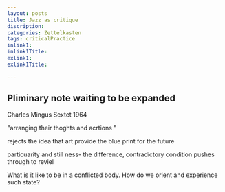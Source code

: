 ```yaml
---
layout: posts
title: Jazz as critique
discription: 
categories: Zettelkasten
tags: criticalPractice
inlink1: 
inlink1Title: 
exlink1: 
exlink1Title: 

---
```



## Pliminary note waiting to be expanded 


Charles Mingus Sextet 1964

"arranging their thoghts and acrtions "   

rejects the idea that art provide the blue print for the future

particuarity and still ness- the difference, contradictory condition pushes through to reviel


What is it like to be in a conflicted body. How do we orient and experience such state?

